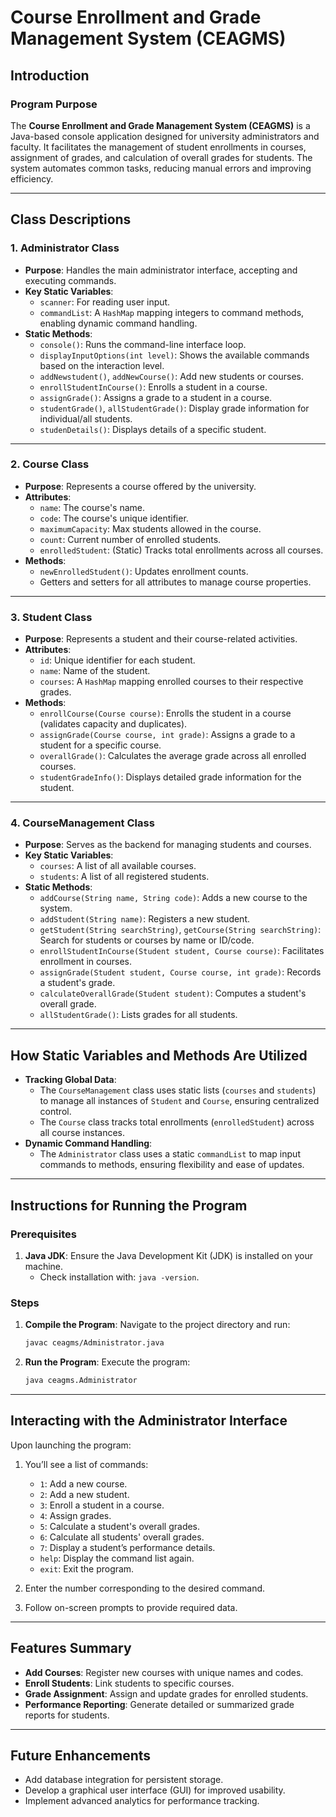 # Course Enrollment and Grade Management System (CEAGMS)

## **Introduction**

### Program Purpose

The **Course Enrollment and Grade Management System (CEAGMS)** is a Java-based console application designed for university administrators and faculty. It facilitates the management of student enrollments in courses, assignment of grades, and calculation of overall grades for students. The system automates common tasks, reducing manual errors and improving efficiency.

---

## **Class Descriptions**

### **1. Administrator Class**

- **Purpose**: Handles the main administrator interface, accepting and executing commands.
- **Key Static Variables**:
  - `scanner`: For reading user input.
  - `commandList`: A `HashMap` mapping integers to command methods, enabling dynamic command handling.
- **Static Methods**:
  - `console()`: Runs the command-line interface loop.
  - `displayInputOptions(int level)`: Shows the available commands based on the interaction level.
  - `addNewstudent()`, `addNewCourse()`: Add new students or courses.
  - `enrollStudentInCourse()`: Enrolls a student in a course.
  - `assignGrade()`: Assigns a grade to a student in a course.
  - `studentGrade()`, `allStudentGrade()`: Display grade information for individual/all students.
  - `studenDetails()`: Displays details of a specific student.

---

### **2. Course Class**

- **Purpose**: Represents a course offered by the university.
- **Attributes**:
  - `name`: The course's name.
  - `code`: The course's unique identifier.
  - `maximumCapacity`: Max students allowed in the course.
  - `count`: Current number of enrolled students.
  - `enrolledStudent`: (Static) Tracks total enrollments across all courses.
- **Methods**:
  - `newEnrolledStudent()`: Updates enrollment counts.
  - Getters and setters for all attributes to manage course properties.

---

### **3. Student Class**

- **Purpose**: Represents a student and their course-related activities.
- **Attributes**:
  - `id`: Unique identifier for each student.
  - `name`: Name of the student.
  - `courses`: A `HashMap` mapping enrolled courses to their respective grades.
- **Methods**:
  - `enrollCourse(Course course)`: Enrolls the student in a course (validates capacity and duplicates).
  - `assignGrade(Course course, int grade)`: Assigns a grade to a student for a specific course.
  - `overallGrade()`: Calculates the average grade across all enrolled courses.
  - `studentGradeInfo()`: Displays detailed grade information for the student.

---

### **4. CourseManagement Class**

- **Purpose**: Serves as the backend for managing students and courses.
- **Key Static Variables**:
  - `courses`: A list of all available courses.
  - `students`: A list of all registered students.
- **Static Methods**:
  - `addCourse(String name, String code)`: Adds a new course to the system.
  - `addStudent(String name)`: Registers a new student.
  - `getStudent(String searchString)`, `getCourse(String searchString)`: Search for students or courses by name or ID/code.
  - `enrollStudentInCourse(Student student, Course course)`: Facilitates enrollment in courses.
  - `assignGrade(Student student, Course course, int grade)`: Records a student's grade.
  - `calculateOverallGrade(Student student)`: Computes a student's overall grade.
  - `allStudentGrade()`: Lists grades for all students.

---

## **How Static Variables and Methods Are Utilized**

- **Tracking Global Data**:
  - The `CourseManagement` class uses static lists (`courses` and `students`) to manage all instances of `Student` and `Course`, ensuring centralized control.
  - The `Course` class tracks total enrollments (`enrolledStudent`) across all course instances.
- **Dynamic Command Handling**:
  - The `Administrator` class uses a static `commandList` to map input commands to methods, ensuring flexibility and ease of updates.

---

## **Instructions for Running the Program**

### **Prerequisites**

1. **Java JDK**: Ensure the Java Development Kit (JDK) is installed on your machine.
   - Check installation with: `java -version`.

### **Steps**

1. **Compile the Program**:
   Navigate to the project directory and run:
   ```bash
   javac ceagms/Administrator.java
   ```
2. **Run the Program**:
   Execute the program:
   ```bash
   java ceagms.Administrator
   ```

---

## **Interacting with the Administrator Interface**

Upon launching the program:

1. You’ll see a list of commands:

   - `1`: Add a new course.
   - `2`: Add a new student.
   - `3`: Enroll a student in a course.
   - `4`: Assign grades.
   - `5`: Calculate a student's overall grades.
   - `6`: Calculate all students' overall grades.
   - `7`: Display a student’s performance details.
   - `help`: Display the command list again.
   - `exit`: Exit the program.

2. Enter the number corresponding to the desired command.
3. Follow on-screen prompts to provide required data.

---

## **Features Summary**

- **Add Courses**: Register new courses with unique names and codes.
- **Enroll Students**: Link students to specific courses.
- **Grade Assignment**: Assign and update grades for enrolled students.
- **Performance Reporting**: Generate detailed or summarized grade reports for students.

---

## **Future Enhancements**

- Add database integration for persistent storage.
- Develop a graphical user interface (GUI) for improved usability.
- Implement advanced analytics for performance tracking.
